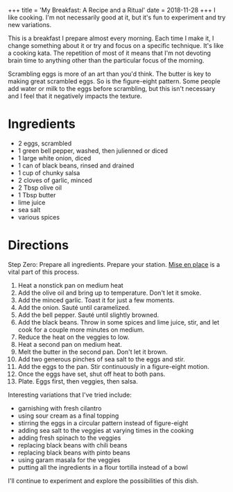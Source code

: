 +++
title = 'My Breakfast: A Recipe and a Ritual'
date = 2018-11-28
+++
I like cooking. I'm not necessarily good at it, but it's fun to experiment and try new variations.

This is a breakfast I prepare almost every morning. Each time I make it, I change something about it or try and focus on a specific technique. It's like a cooking kata. The repetition of most of it means that I'm not devoting brain time to anything other than the particular focus of the morning.

Scrambling eggs is more of an art than you'd think. The butter is key to making great scrambled eggs. So is the figure-eight pattern. Some people add water or milk to the eggs before scrambling, but this isn't necessary and I feel that it negatively impacts the texture.

# Ingredients

*   2 eggs, scrambled
*   1 green bell pepper, washed, then julienned or diced
*   1 large white onion, diced
*   1 can of black beans, rinsed and drained
*   1 cup of chunky salsa
*   2 cloves of garlic, minced
*   2 Tbsp olive oil
*   1 Tbsp butter
*   lime juice
*   sea salt
*   various spices

# Directions

Step Zero: Prepare all ingredients. Prepare your station. [Mise en place](https://www.npr.org/sections/thesalt/2014/08/11/338850091/for-a-more-ordered-life-organize-like-a-chef) is a vital part of this process.

1.  Heat a nonstick pan on medium heat
2.  Add the olive oil and bring up to temperature. Don't let it smoke.
3.  Add the minced garlic. Toast it for just a few moments.
4.  Add the onion. Sauté until caramelized.
5.  Add the bell pepper. Sauté until slightly browned.
6.  Add the black beans. Throw in some spices and lime juice, stir, and let cook for a couple more minutes on medium.
7.  Reduce the heat on the veggies to low.
8.  Heat a second pan on medium heat.
9.  Melt the butter in the second pan. Don't let it brown.
10.  Add two generous pinches of sea salt to the eggs and stir.
11.  Add the eggs to the pan. Stir continuously in a figure-eight motion.
12.  Once the eggs have set, shut off heat to both pans.
13.  Plate. Eggs first, then veggies, then salsa.

Interesting variations that I've tried include:

*   garnishing with fresh cilantro
*   using sour cream as a final topping
*   stirring the eggs in a circular pattern instead of figure-eight
*   adding sea salt to the veggies at varying times in the cooking
*   adding fresh spinach to the veggies
*   replacing black beans with chili beans
*   replacing black beans with pinto beans
*   using garam masala for the veggies
*   putting all the ingredients in a flour tortilla instead of a bowl

I'll continue to experiment and explore the possibilities of this dish.
